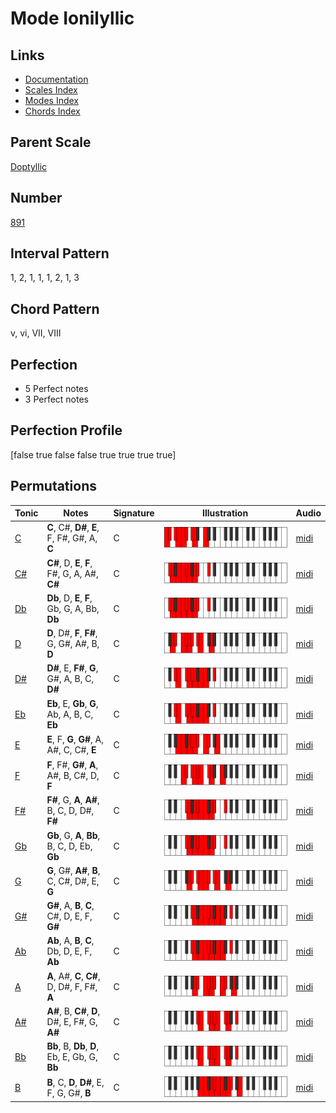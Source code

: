 # Mode Ionilyllic

## Links

- [Documentation](index.md)
- [Scales Index](Scales.md)
- [Modes Index](Modes.md)
- [Chords Index](Chords.md)

## Parent Scale

[Doptyllic](ScaleDoptyllic.md)

## Number

[891](https://ianring.com/musictheory/scales/891)

## Interval Pattern

1, 2, 1, 1, 1, 2, 1, 3

## Chord Pattern

v, vi, VII, VIII

## Perfection

- 5 Perfect notes
- 3 Perfect notes

## Perfection Profile

[false true false false true true true true]

## Permutations

| Tonic | Notes | Signature | Illustration | Audio |
|-------|-------|-----------|--------------|-------|
| [C](ModeCNaturalIonilyllic.md) | **C**, C#, **D#**, **E**, F, F#, G#, A, **C** | C | ![CNaturalIonilyllic](ModeCNaturalIonilyllic.png) | [midi](https://github.com/edipermadi/music/blob/main/docs/ModeCNaturalIonilyllic.mid?raw=true) |
| [C#](ModeCSharpIonilyllic.md) | **C#**, D, **E**, **F**, F#, G, A, A#, **C#** | C | ![CSharpIonilyllic](ModeCSharpIonilyllic.png) | [midi](https://github.com/edipermadi/music/blob/main/docs/ModeCSharpIonilyllic.mid?raw=true) |
| [Db](ModeDFlatIonilyllic.md) | **Db**, D, **E**, **F**, Gb, G, A, Bb, **Db** | C | ![DFlatIonilyllic](ModeDFlatIonilyllic.png) | [midi](https://github.com/edipermadi/music/blob/main/docs/ModeDFlatIonilyllic.mid?raw=true) |
| [D](ModeDNaturalIonilyllic.md) | **D**, D#, **F**, **F#**, G, G#, A#, B, **D** | C | ![DNaturalIonilyllic](ModeDNaturalIonilyllic.png) | [midi](https://github.com/edipermadi/music/blob/main/docs/ModeDNaturalIonilyllic.mid?raw=true) |
| [D#](ModeDSharpIonilyllic.md) | **D#**, E, **F#**, **G**, G#, A, B, C, **D#** | C | ![DSharpIonilyllic](ModeDSharpIonilyllic.png) | [midi](https://github.com/edipermadi/music/blob/main/docs/ModeDSharpIonilyllic.mid?raw=true) |
| [Eb](ModeEFlatIonilyllic.md) | **Eb**, E, **Gb**, **G**, Ab, A, B, C, **Eb** | C | ![EFlatIonilyllic](ModeEFlatIonilyllic.png) | [midi](https://github.com/edipermadi/music/blob/main/docs/ModeEFlatIonilyllic.mid?raw=true) |
| [E](ModeENaturalIonilyllic.md) | **E**, F, **G**, **G#**, A, A#, C, C#, **E** | C | ![ENaturalIonilyllic](ModeENaturalIonilyllic.png) | [midi](https://github.com/edipermadi/music/blob/main/docs/ModeENaturalIonilyllic.mid?raw=true) |
| [F](ModeFNaturalIonilyllic.md) | **F**, F#, **G#**, **A**, A#, B, C#, D, **F** | C | ![FNaturalIonilyllic](ModeFNaturalIonilyllic.png) | [midi](https://github.com/edipermadi/music/blob/main/docs/ModeFNaturalIonilyllic.mid?raw=true) |
| [F#](ModeFSharpIonilyllic.md) | **F#**, G, **A**, **A#**, B, C, D, D#, **F#** | C | ![FSharpIonilyllic](ModeFSharpIonilyllic.png) | [midi](https://github.com/edipermadi/music/blob/main/docs/ModeFSharpIonilyllic.mid?raw=true) |
| [Gb](ModeGFlatIonilyllic.md) | **Gb**, G, **A**, **Bb**, B, C, D, Eb, **Gb** | C | ![GFlatIonilyllic](ModeGFlatIonilyllic.png) | [midi](https://github.com/edipermadi/music/blob/main/docs/ModeGFlatIonilyllic.mid?raw=true) |
| [G](ModeGNaturalIonilyllic.md) | **G**, G#, **A#**, **B**, C, C#, D#, E, **G** | C | ![GNaturalIonilyllic](ModeGNaturalIonilyllic.png) | [midi](https://github.com/edipermadi/music/blob/main/docs/ModeGNaturalIonilyllic.mid?raw=true) |
| [G#](ModeGSharpIonilyllic.md) | **G#**, A, **B**, **C**, C#, D, E, F, **G#** | C | ![GSharpIonilyllic](ModeGSharpIonilyllic.png) | [midi](https://github.com/edipermadi/music/blob/main/docs/ModeGSharpIonilyllic.mid?raw=true) |
| [Ab](ModeAFlatIonilyllic.md) | **Ab**, A, **B**, **C**, Db, D, E, F, **Ab** | C | ![AFlatIonilyllic](ModeAFlatIonilyllic.png) | [midi](https://github.com/edipermadi/music/blob/main/docs/ModeAFlatIonilyllic.mid?raw=true) |
| [A](ModeANaturalIonilyllic.md) | **A**, A#, **C**, **C#**, D, D#, F, F#, **A** | C | ![ANaturalIonilyllic](ModeANaturalIonilyllic.png) | [midi](https://github.com/edipermadi/music/blob/main/docs/ModeANaturalIonilyllic.mid?raw=true) |
| [A#](ModeASharpIonilyllic.md) | **A#**, B, **C#**, **D**, D#, E, F#, G, **A#** | C | ![ASharpIonilyllic](ModeASharpIonilyllic.png) | [midi](https://github.com/edipermadi/music/blob/main/docs/ModeASharpIonilyllic.mid?raw=true) |
| [Bb](ModeBFlatIonilyllic.md) | **Bb**, B, **Db**, **D**, Eb, E, Gb, G, **Bb** | C | ![BFlatIonilyllic](ModeBFlatIonilyllic.png) | [midi](https://github.com/edipermadi/music/blob/main/docs/ModeBFlatIonilyllic.mid?raw=true) |
| [B](ModeBNaturalIonilyllic.md) | **B**, C, **D**, **D#**, E, F, G, G#, **B** | C | ![BNaturalIonilyllic](ModeBNaturalIonilyllic.png) | [midi](https://github.com/edipermadi/music/blob/main/docs/ModeBNaturalIonilyllic.mid?raw=true) |
